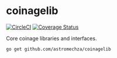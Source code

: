 # coinagelib

[![CircleCI](https://circleci.com/gh/astromechza/coinagelib.svg?style=svg)](https://circleci.com/gh/astromechza/coinagelib)
[![Coverage Status](https://coveralls.io/repos/github/astromechza/coinagelib/badge.svg)](https://coveralls.io/github/astromechza/coinagelib)

Core coinage libraries and interfaces.

```
go get github.com/astromechza/coinagelib
```
